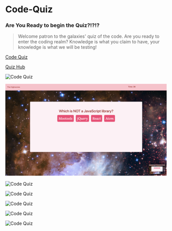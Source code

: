 # Code-Quiz
 ### Are You Ready to begin the Quiz?!?!?

> Welcome patron to the galaxies' quiz of the code. Are you ready to enter the coding realm?
>Knowledge is what you claim to have, your knowledge is what we will be testing!

[Code Quiz](https://astemcode.github.io/Code-Quiz/ "Quiz Realm")

[Quiz Hub](https://github.com/Astemcode/Code-Quiz "Quiz Hub") 


<!-- Webpage Screenshots -->
![Code Quiz ](assets/QuizCode1.png)

![Code Quiz ](assets/QuizCode2.png)

![Code Quiz ](assets/QuizCode3.png)

![Code Quiz ](assets/QuizCode4.png)

![Code Quiz ](assets/QuizCode5.png)

![Code Quiz ](assets/QuizCode6.png)

![Code Quiz ](assets/QuizCode7.png)

